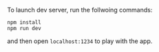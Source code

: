 To launch dev server, run the follwoing commands:

```
npm install
npm run dev
```

and then open `localhost:1234` to play with the app.
